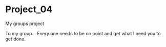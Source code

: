 Project_04
==========

My groups project 

To my group... Every one needs to be on point and get what I need you to get done.
